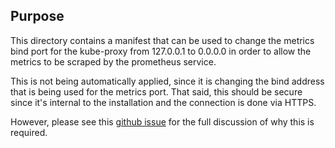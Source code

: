 ## Purpose
This directory contains a manifest that can be used to change the metrics bind port
for the kube-proxy from 127.0.0.1 to 0.0.0.0 in order to allow the metrics to be scraped
by the prometheus service. 

This is not being automatically applied, since it is changing the bind address that is
being used for the metrics port. That said, this should be secure since it's internal
to the installation and the connection is done via HTTPS. 

However, please see this 
[github issue](https://github.com/prometheus-community/helm-charts/issues/977)
for the full discussion of why this is required.


